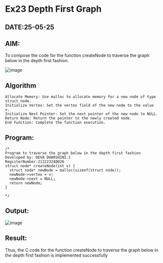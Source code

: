 # Ex23 Depth First Graph
## DATE:25-05-25
## AIM:
To compose the code for the function createNode to traverse the graph below in the depth first fashion.

![image](https://github.com/user-attachments/assets/63552824-d0a3-49c6-a473-6db27d1f03e4)

## Algorithm
```
Allocate Memory: Use malloc to allocate memory for a new node of type struct node.
Initialize Vertex: Set the vertex field of the new node to the value v.
Initialize Next Pointer: Set the next pointer of the new node to NULL.
Return Node: Return the pointer to the newly created node.
End Function: Complete the function execution.
``` 

## Program:
```
/*
Program to traverse the graph below in the depth first fashion
Developed by: DEVA DHARSHINI.I
RegisterNumber:212223240026
struct node* createNode(int v) {
  struct node* newNode = malloc(sizeof(struct node));
  newNode->vertex = v;
  newNode->next = NULL;
  return newNode;
}

*/
```

## Output:

![image](https://github.com/user-attachments/assets/ac700aaa-37c0-4d27-a61e-3f82ee1a8815)


## Result:
Thus, the C code for the function createNode to traverse the graph below in the depth first fashion is implemented successfully
